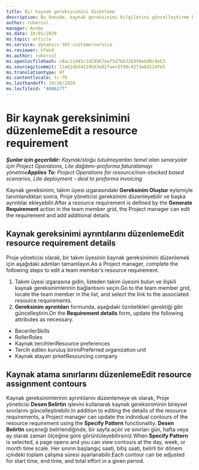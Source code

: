 ```yaml
---
title: Bir kaynak gereksinimini düzenleme
description: Bu konuda, kaynak gereksinimi bilgilerini güncelleştirme hakkında bilgiler sağlanmaktadır.
author: ruhercul
manager: Annbe
ms.date: 10/01/2020
ms.topic: article
ms.service: dynamics-365-customerservice
ms.reviewer: kfend
ms.author: ruhercul
ms.openlocfilehash: c8ac11d45c1d28967eaf5d76b326950ebd0c8eb3
ms.sourcegitcommit: 11a61db54119503e82faec5f99c4273e8d1247e5
ms.translationtype: HT
ms.contentlocale: tr-TR
ms.lasthandoff: 10/16/2020
ms.locfileid: "4086177"
---
```

# <a name="edit-a-resource-requirement"></a><span data-ttu-id="63e10-103">Bir kaynak gereksinimini düzenleme</span><span class="sxs-lookup"><span data-stu-id="63e10-103">Edit a resource requirement</span></span>

<span data-ttu-id="63e10-104">_**Şunlar için geçerlidir:** Kaynak/stoğu tutulmayanları temel alan senaryolar için Project Operations, Lite dağıtımı-proforma faturalamayı yönetme_</span><span class="sxs-lookup"><span data-stu-id="63e10-104">_**Applies To:** Project Operations for resource/non-stocked based scenarios, Lite deployment - deal to proforma invoicing_</span></span>

<span data-ttu-id="63e10-105">Kaynak gereksinimi, takım üyesi ızgarasındaki **Gereksinim Oluştur** eylemiyle tanımlandıktan sonra, Proje yöneticisi gereksinimi düzenleyebilir ve başka ayrıntılar ekleyebilir.</span><span class="sxs-lookup"><span data-stu-id="63e10-105">After a resource requirement is defined by the **Generate Requirement** action in the team member grid, the Project manager can edit the requirement and add additional details.</span></span>

## <a name="edit-resource-requirement-details"></a><span data-ttu-id="63e10-106">Kaynak gereksinimi ayrıntılarını düzenleme</span><span class="sxs-lookup"><span data-stu-id="63e10-106">Edit resource requirement details</span></span>

<span data-ttu-id="63e10-107">Proje yöneticisi olarak, bir takım üyesinin kaynak gereksinimini düzenlemek için aşağıdaki adımları tamamlayın.</span><span class="sxs-lookup"><span data-stu-id="63e10-107">As a Project manager, complete the following steps to edit a team member’s resource requirement.</span></span>

1. <span data-ttu-id="63e10-108">Takım üyesi ızgarasına gidin, listeden takım üyesini bulun ve ilişkili kaynak gereksinimlerinin bağlantısını seçin.</span><span class="sxs-lookup"><span data-stu-id="63e10-108">Go to the team member grid, locate the team member in the list, and select the link to the associated resource requirements.</span></span>
2. <span data-ttu-id="63e10-109">**Gereksinim ayrıntıları** formunda, aşağıdaki öznitelikleri gerektiği gibi güncelleştirin.</span><span class="sxs-lookup"><span data-stu-id="63e10-109">On the **Requirement details** form, update the following attributes as necessary.</span></span>

- <span data-ttu-id="63e10-110">Beceriler</span><span class="sxs-lookup"><span data-stu-id="63e10-110">Skills</span></span>
- <span data-ttu-id="63e10-111">Roller</span><span class="sxs-lookup"><span data-stu-id="63e10-111">Roles</span></span>
- <span data-ttu-id="63e10-112">Kaynak tercihleri</span><span class="sxs-lookup"><span data-stu-id="63e10-112">Resource preferences</span></span>
- <span data-ttu-id="63e10-113">Tercih edilen kuruluş birimi</span><span class="sxs-lookup"><span data-stu-id="63e10-113">Preferred organization unit</span></span>
- <span data-ttu-id="63e10-114">Kaynak atayan şirket</span><span class="sxs-lookup"><span data-stu-id="63e10-114">Resourcing company</span></span>

## <a name="edit-resource-assignment-contours"></a><span data-ttu-id="63e10-115">Kaynak atama sınırlarını düzenleme</span><span class="sxs-lookup"><span data-stu-id="63e10-115">Edit resource assignment contours</span></span>

<span data-ttu-id="63e10-116">Kaynak gereksinimlerinin ayrıntılarını düzenlemeye ek olarak, Proje yöneticisi **Desen Belirtin** işlevini kullanarak kaynak gereksiniminin bireysel sınırlarını güncelleştirebilir.</span><span class="sxs-lookup"><span data-stu-id="63e10-116">In addition to editing the details of the resource requirements, a Project manager can update the individual contours of the resource requirement using the **Specify Pattern** functionality.</span></span> <span data-ttu-id="63e10-117">**Desen Belirtin** seçeneği belirlendiğinde, bir sayfa açılır ve sınırları gün, hafta veya ay olarak zaman ölçeğine göre görüntüleyebilirsiniz.</span><span class="sxs-lookup"><span data-stu-id="63e10-117">When **Specify Pattern** is selected, a page opens and you can view contours at the day, week, or month time scale.</span></span> <span data-ttu-id="63e10-118">Her sınırın başlangıç saati, bitiş saati, belirli bir dönem içindeki toplam çalışma süresi ayarlanabilir.</span><span class="sxs-lookup"><span data-stu-id="63e10-118">Each contour can be adjusted for start time, end time, and total effort in a given period.</span></span>